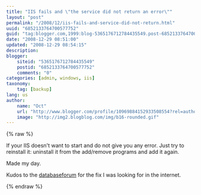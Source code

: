 ```yaml
---
title: "IIS fails and \"the service did not return an error\""
layout: "post"
permalink: "/2008/12/iis-fails-and-service-did-not-return.html"
uuid: "6852133764700577752"
guid: "tag:blogger.com,1999:blog-5365176712784435549.post-6852133764700577752"
date: "2008-12-29 08:51:00"
updated: "2008-12-29 08:54:15"
description: 
blogger:
    siteid: "5365176712784435549"
    postid: "6852133764700577752"
    comments: "0"
categories: [admin, windows, iis]
taxonomy:
    tag: [backup]
lang: us
author: 
    name: "Oct"
    url: "http://www.blogger.com/profile/10969884152933508554?rel=author"
    image: "http://img2.blogblog.com/img/b16-rounded.gif"
---
```


{% raw %}
<div class="css-full-post-content js-full-post-content">
If your IIS doesn't want to start and do not give you any error. Just try to reinstall it: uninstall it from the add/remove programs and add it again.

Made my day.

Kudos to the <a href="http://databaseforum.info/8/3/ac16d34e6fe39c78.html">databaseforum</a> for the fix I was looking for in the internet.
</div>
{% endraw %}